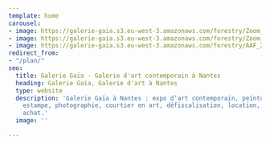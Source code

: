 ```yaml
---
template: home
carousel:
- image: https://galerie-gaia.s3.eu-west-3.amazonaws.com/forestry/Zoom_SiteGaia_2.jpg
- image: https://galerie-gaia.s3.eu-west-3.amazonaws.com/forestry/Zoom_SiteGaia_3.jpg
- image: https://galerie-gaia.s3.eu-west-3.amazonaws.com/forestry/AAF_2022_BRU_04_Email-headerw560xh280px_v32.jpg
redirect_from:
- "/plan/"
seo:
  title: Galerie Gaïa - Galerie d'art contemporain à Nantes
  heading: Galerie Gaïa, Galerie d'art à Nantes
  type: website
  description: 'Galerie Gaïa à Nantes : expo d’art contemporain, peinture, sculpture,
    estampe, photographie, courtier en art, défiscalisation, location, prêt avant
    achat.'
  image: ''

---
```

